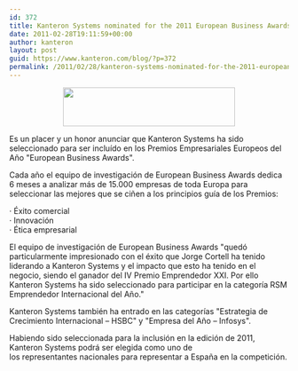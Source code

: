 ```yaml
---
id: 372
title: Kanteron Systems nominated for the 2011 European Business Awards
date: 2011-02-28T19:11:59+00:00
author: kanteron
layout: post
guid: https://www.kanteron.com/blog/?p=372
permalink: /2011/02/28/kanteron-systems-nominated-for-the-2011-european-business-awards/
---
```

<div style="text-align: center">
  <img title="Award logo" src="https://www.businessawardseurope.com/wp/wp-content/uploads/2011/01/logo-login.gif" alt="" width="310" height="70" />
</div>

<div style="text-align: left">
</div>

<div style="text-align: left">
  <p>
    Es un placer y un honor anunciar que Kanteron Systems ha sido seleccionado para ser incluído en los Premios Empresariales Europeos del Año "European Business Awards".
  </p>
  
  <p>
    Cada año el equipo de investigación de European Business Awards dedica 6 meses a analizar más de 15.000 empresas de toda Europa para seleccionar las mejores que se ciñen a los principios guía de los Premios:
  </p>
  
  <p>
    · Éxito comercial<br /> · Innovación<br /> · Ética empresarial
  </p>
  
  <p>
    El equipo de investigación de European Business Awards "quedó particularmente impresionado con el éxito que Jorge Cortell ha tenido liderando a Kanteron Systems y el impacto que esto ha tenido en el negocio, siendo el ganador del IV Premio Emprendedor XXI. Por ello Kanteron Systems ha sido seleccionado para participar en la categoría RSM Emprendedor Internacional del Año."
  </p>
  
  <p>
    Kanteron Systems también ha entrado en las categorías "Estrategia de Crecimiento Internacional – HSBC" y "Empresa del Año – Infosys".
  </p>
  
  <p>
    Habiendo sido seleccionada para la inclusión en la edición de 2011, Kanteron Systems podrá ser elegida como uno de los representantes nacionales para representar a España en la competición.
  </p>
</div>
